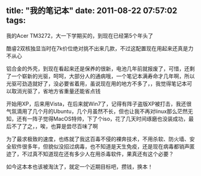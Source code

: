 title: "我的笔记本"
date: 2011-08-22 07:57:02
tags:
---

我的Acer TM3272，大一下学期买的，到现在已经第5个年头了

酷睿2双核独显当时在7k价位绝对挑不出来几款，不过这配置现在用起来还真是力不从心

铝合金的外壳，到现在看起来还是保养的很新，电池几年前就报废了，可惜，还剩了一个崭新的光驱，呵呵，大部分人的通病哦，一个笔记本满寿命才几年啊，所以光驱可劲造就好了，没必要省着用，虽说现在用的地方不多了，，我觉得笔记本可以取消光驱了，省地方省重量还能省点钱

开始用XP，后来用Vista，在后来就Win7了，记得有阵子盗版XP被打击，我还很气氛滴用了几个月的Ubuntu，几个月虽然不长，但也让我不再对linux那么茫然无知，还有一阵子觉得MacOS特帅，下了个iso，花了几天时间琢磨也没装成功，最后不了了之，，唉，也算是尝尽百味了啊

为了最求极致的速度，也练就了我这百毒不侵的裸奔技术，不用杀软、防火墙、安全软件很多年，但貌似没招过病毒，也不知道是天生免疫，还是现在病毒都销声匿迹了，不过真不知道现在还有多少人在用杀毒软件，果真还有这个必要？

如今这本本也该被淘汰了，就定一个近期目标吧，攒钱，换本！